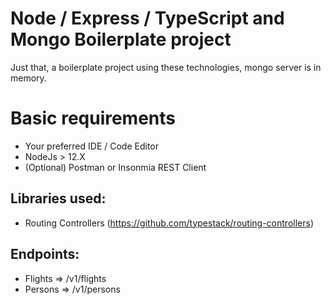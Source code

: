 # Node / Express / TypeScript and Mongo Boilerplate project

Just that, a boilerplate project using these technologies, mongo server is in memory.

# Basic requirements

-   Your preferred IDE / Code Editor
-   NodeJs > 12.X
-   (Optional) Postman or Insonmia REST Client

## Libraries used:

-   Routing Controllers (https://github.com/typestack/routing-controllers)

## Endpoints:

-   Flights => /v1/flights
-   Persons => /v1/persons
